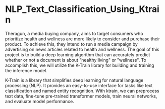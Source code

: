 # NLP_Text_Classification_Using_Ktrain

Theragun, a media buying company, aims to target consumers who prioritize health and wellness are more likely to consider and purchase their product. To achieve this, they intend to run a media campaign by advertising on news articles related to health and wellness. The goal of this project is to build a deep learning algorithm that can accurately predict whether or not a document is about "healthy living" or "wellness". To accomplish this, we will utilize the K-Train library for building and training the inference model.

K-Train is a library that simplifies deep learning for natural language processing (NLP). It provides an easy-to-use interface for tasks like text classification and named entity recognition. With ktrain, we can preprocess text data, fine-tune pre-trained transformer models, train neural networks, and evaluate model performance.
